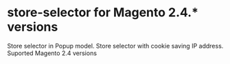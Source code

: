 # store-selector for Magento 2.4.* versions
Store selector in Popup model. Store selector with cookie saving IP address.
Suported Magento 2.4 versions
